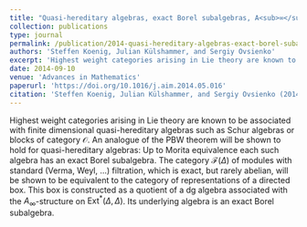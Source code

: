 ```yaml
---
title: "Quasi-hereditary algebras, exact Borel subalgebras, A<sub>∞</sub>-algebras and boxes"
collection: publications
type: journal
permalink: /publication/2014-quasi-hereditary-algebras-exact-borel-subalgebras-a-infinity-algebras-and-boxes
authors: 'Steffen Koenig, Julian Külshammer, and Sergiy Ovsienko'
excerpt: 'Highest weight categories arising in Lie theory are known to be associated with finite dimensional quasi-hereditary algebras such as Schur algebras or blocks of category $\mathcal{O}$. An analogue of the PBW theorem will be shown to hold for quasi-hereditary algebras: Up to Morita equivalence each such algebra has an exact Borel subalgebra. The category $\mathcal{F}(\Delta)$ of modules with standard (Verma, Weyl, ...) filtration, which is exact, but rarely abelian, will be shown to be equivalent to the category of representations of a directed box. This box is constructed as a quotient of a dg algebra associated with the $A_\infty$-structure on $\operatorname{Ext}^*(\Delta,\Delta)$. Its underlying algebra is an exact Borel subalgebra.'
date: 2014-09-10
venue: 'Advances in Mathematics'
paperurl: 'https://doi.org/10.1016/j.aim.2014.05.016'
citation: 'Steffen Koenig, Julian Külshammer, and Sergiy Ovsienko (2014). &quot;Quasi-hereditary algebras, exact Borel subalgebras, $A_\infty$-algebras and boxes.&quot; <i>Advances in Mathematics</i>. 262.'
---
```

Highest weight categories arising in Lie theory are known to be associated with finite dimensional quasi-hereditary algebras such as Schur algebras or blocks of category $\mathcal{O}$. An analogue of the PBW theorem will be shown to hold for quasi-hereditary algebras: Up to Morita equivalence each such algebra has an exact Borel subalgebra. The category $\mathcal{F}(\Delta)$ of modules with standard (Verma, Weyl, ...) filtration, which is exact, but rarely abelian, will be shown to be equivalent to the category of representations of a directed box. This box is constructed as a quotient of a dg algebra associated with the $A_\infty$-structure on $\operatorname{Ext}^*(\Delta,\Delta)$. Its underlying algebra is an exact Borel subalgebra.

